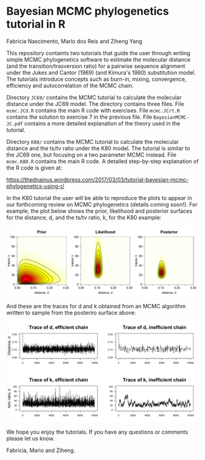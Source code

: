 # Bayesian MCMC phylogenetics tutorial in R
Fabricia Nascimento, Mario dos Reis and Ziheng Yang

This repository containts two tutorials that guide the user through writing simple MCMC phylogenetics software to estimate the molecular distance (and the transition/trasversion ratio) for a pairwise sequence alignment under the Jukes and Cantor (1969) (and Kimura's 1980) substitution model. The tutorials introduce concepts such as burn-in, mixing, convergence, efficiency and autocorrelation of the MCMC chain.

Directory `JC69/` contains the MCMC tutorial to calculate the molecular distance under the JC69 model. The directory contains three files. File `mcmc.JCd.R` contains the main R code with exercises. File `mcmc.JCrt.R` contains the solution to exercise 7 in the previous file. File `BayesianMCMC-JC.pdf` contains a more detailed explanation of the theory used in the tutorial.

Directory `K80/` contains the MCMC tutorial to calculate the molecular distance and the ts/tv ratio under the K80 model. The tutorial is similar to the JC69 one, but focusing on a two parameter MCMC instead. File `mcmc.K80.R` contains the main R code. A detailed step-by-step explanation of the R code is given at:

https://thednainus.wordpress.com/2017/03/03/tutorial-bayesian-mcmc-phylogenetics-using-r/

In the K80 tutorial the user will be able to reproduce the plots to appear in our forthcoming review on MCMC phylogenetics (details coming soon!). For example, the plot below shows the prior, likelihood and posterior surfaces for the distance, d, and the ts/tv ratio, k, for the K80 example:

![](K80/surf.png)

And these are the traces for d and k obtained from an MCMC algorithm written to sample from the posteriro surface above:

![](K80/traces.png)

We hope you enjoy the tutorials. If you have any questions or comments please let us know.

Fabricia, Mario and Ziheng.
